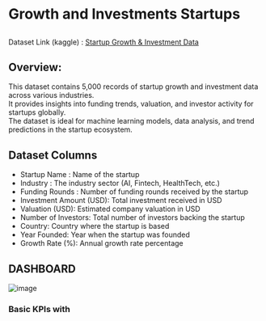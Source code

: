 # Growth and Investments Startups
##

Dataset Link (kaggle) : [Startup Growth & Investment Data](https://www.kaggle.com/datasets/adilshamim8/startup-growth-and-investment-data)
## Overview: 
This dataset contains 5,000 records of startup growth and investment data across various industries.  
It provides insights into funding trends, valuation, and investor activity for startups globally.  
The dataset is ideal for machine learning models, data analysis, and trend predictions in the startup ecosystem.

## Dataset Columns
- Startup Name : Name of the startup
- Industry : The industry sector (AI, Fintech, HealthTech, etc.)
- Funding Rounds : Number of funding rounds received by the startup
- Investment Amount (USD): Total investment received in USD
- Valuation (USD): Estimated company valuation in USD
- Number of Investors: Total number of investors backing the startup
- Country: Country where the startup is based
- Year Founded: Year when the startup was founded
- Growth Rate (%): Annual growth rate percentage

## DASHBOARD
![image](https://github.com/user-attachments/assets/7a1cd187-3b6c-4d26-8a87-305b8142e2f0)
### Basic KPIs with
